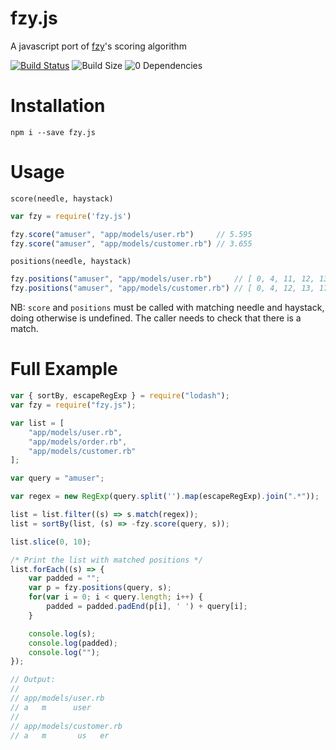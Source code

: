 # fzy.js
A javascript port of [fzy](https://github.com/jhawthorn/fzy)'s scoring algorithm

[![Build Status](https://travis-ci.com/jhawthorn/fzy.js.svg?branch=master)](https://travis-ci.com/jhawthorn/fzy.js)
![Build Size](http://img.badgesize.io/jhawthorn/fzy.js/master/index.js.svg?compression=gzip)
![0 Dependencies](https://img.shields.io/badge/dependencies-0-44cc11.svg)

# Installation

```
npm i --save fzy.js
```


# Usage

`score(needle, haystack)`

``` javascript
var fzy = require('fzy.js')

fzy.score("amuser", "app/models/user.rb")     // 5.595
fzy.score("amuser", "app/models/customer.rb") // 3.655
```


`positions(needle, haystack)`

``` javascript
fzy.positions("amuser", "app/models/user.rb")     // [ 0, 4, 11, 12, 13, 14 ]
fzy.positions("amuser", "app/models/customer.rb") // [ 0, 4, 12, 13, 17, 18 ]
```

NB: `score` and `positions` must be called with matching needle and haystack,
doing otherwise is undefined. The caller needs to check that there is a match.


# Full Example

``` javascript
var { sortBy, escapeRegExp } = require("lodash");
var fzy = require("fzy.js");

var list = [
	"app/models/user.rb",
	"app/models/order.rb",
	"app/models/customer.rb"
];

var query = "amuser";

var regex = new RegExp(query.split('').map(escapeRegExp).join(".*"));

list = list.filter((s) => s.match(regex));
list = sortBy(list, (s) => -fzy.score(query, s));

list.slice(0, 10);

/* Print the list with matched positions */
list.forEach((s) => {
	var padded = "";
	var p = fzy.positions(query, s);
	for(var i = 0; i < query.length; i++) {
		padded = padded.padEnd(p[i], ' ') + query[i];
	}

	console.log(s);
	console.log(padded);
	console.log("");
});

// Output:
//
// app/models/user.rb
// a   m      user
//
// app/models/customer.rb
// a   m       us   er

```
